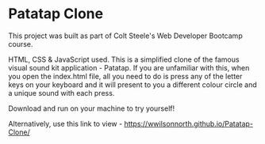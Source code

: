 # Patatap Clone
This project was built as part of Colt Steele's Web Developer Bootcamp course.

HTML, CSS & JavaScript used. This is a simplified clone of the famous visual sound kit application - Patatap. If you are unfamiliar with this, when you open the index.html file, all you need to do is press any of the letter keys on your keyboard and it will present to you a different colour circle and a unique sound with each press.

Download and run on your machine to try yourself!

Alternatively, use this link to view - https://wwilsonnorth.github.io/Patatap-Clone/
